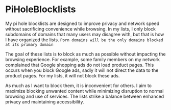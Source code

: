 # PiHoleBlocklists
My pi hole blocklists are designed to improve privacy and network speed without sacrificing convenience while browsing. In my lists, I only block subdomains of domains that many users may disagree with, but that is how I have organized the lists.
`Porn domains will be the only domains blocked at its primary domain`

The goal of these lists is to block as much as possible without impacting the browsing experience. For example, some family members on my network complained that Google shopping ads do not load product pages. This occurs when you block Google ads, sadly it will not direct the data to the product pages. For my lists, it will not block these ads.

As much as I want to block them, it is inconvenient for others. I aim to maximize blocking unwanted content while minimizing disruption to normal browsing and use of services. The lists strike a balance between enhanced privacy and maintaining accessibility.
